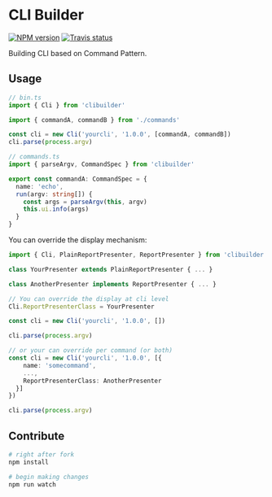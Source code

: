 # CLI Builder

[![NPM version][npm-image]][npm-url]
[![Travis status][travis-image]][travis-url]

Building CLI based on Command Pattern.

## Usage

```ts
// bin.ts
import { Cli } from 'clibuilder'

import { commandA, commandB } from './commands'

const cli = new Cli('yourcli', '1.0.0', [commandA, commandB])
cli.parse(process.argv)

// commands.ts
import { parseArgv, CommandSpec } from 'clibuilder'

export const commandA: CommandSpec = {
  name: 'echo',
  run(argv: string[]) {
    const args = parseArgv(this, argv)
    this.ui.info(args)
  }
}
```

You can override the display mechanism:

```ts
import { Cli, PlainReportPresenter, ReportPresenter } from 'clibuilder'

class YourPresenter extends PlainReportPresenter { ... }

class AnotherPresenter implements ReportPresenter { ... }

// You can override the display at cli level
Cli.ReportPresenterClass = YourPresenter

const cli = new Cli('yourcli', '1.0.0', [])

cli.parse(process.argv)

// or your can override per command (or both)
const cli = new Cli('yourcli', '1.0.0', [{
    name: 'somecommand',
    ...,
    ReportPresenterClass: AnotherPresenter
  }]
})

cli.parse(process.argv)
```

## Contribute

```sh
# right after fork
npm install

# begin making changes
npm run watch

```

[npm-image]: https://img.shields.io/npm/v/clibuilder.svg?style=flat
[npm-url]: https://npmjs.org/package/clibuilder
[travis-image]: https://travis-ci.org/unional/clibuilder.svg?branch=master
[travis-url]: https://travis-ci.org/unional/clibuilder
